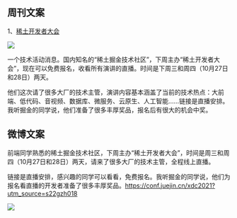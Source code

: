 ## 周刊文案

1、[稀土开发者大会](https://conf.juejin.cn/xdc2021?utm_source=s22gzh018)

![](https://cdn.beekka.com/blogimg/asset/202110/bg2021102002.jpg)

一个技术活动消息。国内知名的“稀土掘金技术社区”，下周主办“稀土开发者大会”，现在可以免费报名，收看所有演讲的直播。时间是下周三和周四（10月27日和28日）两天。

他们这次请了很多大厂的技术主管，演讲内容基本涵盖了当前的技术热点：大前端、低代码、音视频、数据库、微服务、云原生、人工智能……链接是直播安排。我听掘金的同学说，他们准备了很多丰厚奖品，报名后有很大的机会中奖。

## 微博文案

前端同学熟悉的稀土掘金技术社区，下周主办“稀土开发者大会”，时间是周三和周四（10月27日和28日）两天，请来了很多大厂的技术主管，全程线上直播。

链接是直播安排，感兴趣的同学可以看看，免费报名。我听掘金的同学说，他们为报名看直播的开发者准备了很多丰厚奖品。https://conf.juejin.cn/xdc2021?utm_source=s22gzh018

![](https://cdn.beekka.com/blogimg/asset/202110/bg2021102002.jpg)
